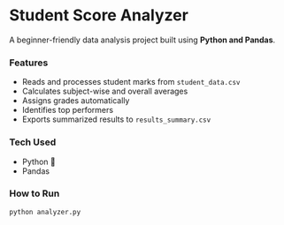 # Student Score Analyzer

A beginner-friendly data analysis project built using **Python and Pandas**.

### Features
- Reads and processes student marks from `student_data.csv`
- Calculates subject-wise and overall averages
- Assigns grades automatically
- Identifies top performers
- Exports summarized results to `results_summary.csv`

### Tech Used
- Python 🐍
- Pandas

### How to Run
```bash
python analyzer.py